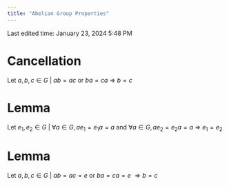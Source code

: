 ```yaml
---
title: "Abelian Group Properties"
---
```

Last edited time: January 23, 2024 5:48 PM

# Cancellation

Let $a,b,c\in G\ |\ ab=ac$ or $ba=ca\ \Rightarrow \ b=c$

# Lemma

Let $e_1,e_2\in G\ |\ \forall a\in G, ae_1=e_1a=a$   and  $\forall a\in G, ae_2=e_2a=a\ \Rightarrow\ e_1=e_2$

# Lemma

Let $a,b,c\in G\ |\ ab=ac=e$  or  $ba=ca=e\ \Rightarrow b=c$
